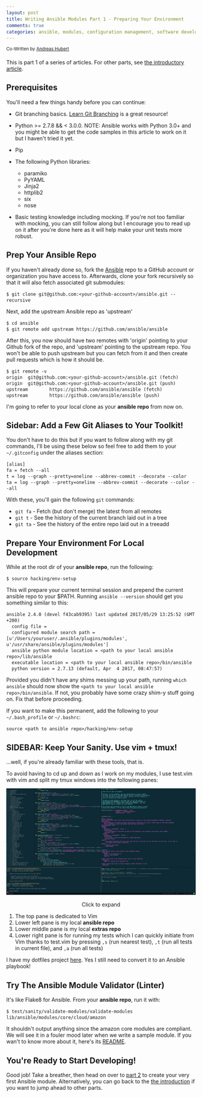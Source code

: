 ```yaml
---
layout: post
title: Writing Ansible Modules Part 1 - Preparing Your Environment
comments: true
categories: ansible, modules, configuration management, software development, automated testing, code coverage, agile, tdd, bdd
---
```

<sup>Co-Written by [Andreas Hubert](https://www.linkedin.com/in/peshay/)</sup>

This is part 1 of a series of articles. For other parts, see
[the introductory article](/2016/06/writing-ansible-modules-with-tests.html).


## Prerequisites

You'll need a few things handy before you can continue:

- Git branching basics. [Learn Git Branching](http://learngitbranching.js.org)
  is a great resource!

- Python >= 2.7.8 && < 3.0.0. NOTE: Ansible works with Python 3.0+ and you
  might be able to get the code samples in this article to work on it but I
  haven't tried it yet.

- Pip

- The following Python libraries:
    - paramiko
    - PyYAML
    - Jinja2
    - httplib2
    - six
    - nose

- Basic testing knowledge including mocking. If you're not too familiar with
  mocking, you can still follow along but I encourage you to read up on it
  after you're done here as it will help make your unit tests more robust.


## Prep Your Ansible Repo

If you haven't already done so, fork the [Ansible](https://github.com/ansible/ansible)
repo to a GitHub account or organization you have access to. Afterwards, clone your
fork recursively so that it will also fetch associated git submodules:

    $ git clone git@github.com:<your-github-account>/ansible.git --recursive

Next, add the upstream Ansible repo as 'upstream'

    $ cd ansible
    $ git remote add upstream https://github.com/ansible/ansible

After this, you now should have two remotes with 'origin' pointing to your Github
fork of the repo, and 'upstream' pointing to the upstream repo. You won't be
able to push upstream but you can fetch from it and then create pull requests
which is how it should be.

    $ git remote -v
    origin  git@github.com:<your-github-account>/ansible.git (fetch)
    origin  git@github.com:<your-github-account>/ansible.git (push)
    upstream        https://github.com/ansible/ansible (fetch)
    upstream        https://github.com/ansible/ansible (push)

I'm going to refer to your local clone as your  **ansible repo** from now on.


## Sidebar: Add a Few Git Aliases to Your Toolkit!

You don't have to do this but if you want to follow along with my
git commands, I'll be using these below so feel free to add them to
your `~/.gitconfig` under the aliases section:

    [alias]
    fa = fetch --all
    t = log --graph --pretty=oneline --abbrev-commit --decorate --color
    ta = log --graph --pretty=oneline --abbrev-commit --decorate --color --all

With these, you'll gain the following `git` commands:

- `git fa` - Fetch (but don't merge) the latest from all remotes
- `git t` - See the history of the current branch laid out in a tree
- `git ta` - See the history of the entire repo laid out in a treeadd


## Prepare Your Environment For Local Development

While at the root dir of your **ansible repo**, run the following:

    $ source hacking/env-setup

This will prepare your current terminal session and prepend the current
ansible repo to your $PATH. Running `ansible --version` should get you
something similar to this:

    ansible 2.4.0 (devel f43cab9395) last updated 2017/05/29 13:25:52 (GMT +200)
      config file =
      configured module search path = [u'/Users/youruser/.ansible/plugins/modules', u'/usr/share/ansible/plugins/modules']
      ansible python module location = <path to your local ansible repo>/lib/ansible
      executable location = <path to your local ansible repo>/bin/ansible
      python version = 2.7.13 (default, Apr  4 2017, 08:47:57)

Provided you didn't have any shims messing up your path, running
`which ansible` should now show the `<path to your local ansible repo>/bin/ansible`.
If not, you probably have some crazy shim-y stuff going on. Fix that before proceeding.

If you want to make this permanent, add the following to your `~/.bash_profile` or
`~/.bashrc`:

    source <path to ansible repo>/hacking/env-setup

## SIDEBAR: Keep Your Sanity. Use vim + tmux!

...well, if you're already familiar with these tools, that is.

To avoid having to cd up and down as I work on my modules, I use test.vim
with vim and split my tmux windows into the following panes:

[![](/assets/images/ansible-vim-tmux.png)](/assets/images/ansible-vim-tmux.png)
<center>Click to expand</center>

1. The top pane is dedicated to Vim
2. Lower left pane is my local **ansible repo**
3. Lower middle pane is my local **extras repo**
4. Lower right pane is for running my tests which I can quickly initiate
   from Vim thanks to test.vim by pressing `,s` (run nearest test),
   `,t` (run all tests in current file), and `,a` (run all tests)

I have my dotfiles project [here](https://github.com/relaxdiego/dotfiles). Yes
I still need to convert it to an Ansible playbook!


## Try The Ansible Module Validator (Linter)

It's like Flake8 for Ansible. From your **ansible repo**, run it with:

    $ test/sanity/validate-modules/validate-modules lib/ansible/modules/core/cloud/amazon

It shouldn't output anything since the amazon core modules are compliant.
We will see it in a fouler mood later when we write a sample module. If you
wan't to know more about it, here's its [README](https://github.com/ansible/ansible/tree/devel/test/sanity/validate-modules).


## You're Ready to Start Developing!

Good job! Take a breather, then head on over to
[part 2](writing-ansible-modules-002.html) to create your very first
Ansible module. Alternatively, you can go back to the
[the introduction](/2016/06/writing-ansible-modules-with-tests.html)
if you want to jump ahead to other parts.
